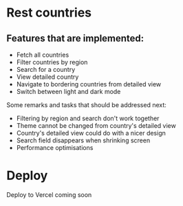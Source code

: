 # Rest countries

## Features that are implemented:

- Fetch all countries
- Filter countries by region
- Search for a country
- View detailed country
- Navigate to bordering countries from detailed view
- Switch between light and dark mode

Some remarks and tasks that should be addressed next:

- Filtering by region and search don't work together
- Theme cannot be changed from country's detailed view
- Country's detailed view could do with a nicer design
- Search field disappears when shrinking screen
- Performance optimisations

# Deploy

Deploy to Vercel coming soon
